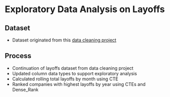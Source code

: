 #  Exploratory Data Analysis on Layoffs

## Dataset
 * Dataset originated from this [data cleaning project](https://github.com/ypark0502/layoffs-cleaning)
## Process
 * Continuation of layoffs dataset from data cleaning project
 * Updated column data types to support exploratory analysis
 * Calculated rolling total layoffs by month using CTE
 * Ranked companies with highest layoffs by year using CTEs and Dense_Rank
